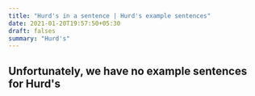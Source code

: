 ```yaml
---
title: "Hurd's in a sentence | Hurd's example sentences"
date: 2021-01-20T19:57:50+05:30
draft: falses
summary: "Hurd's"
---
```

## Unfortunately, we have no example sentences for Hurd's                 
